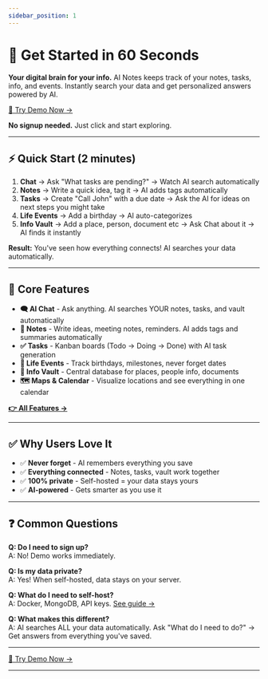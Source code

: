```yaml
---
sidebar_position: 1
---
```


# 🚀 Get Started in 60 Seconds

**Your digital brain for your info.** AI Notes keeps track of your notes, tasks, info, and events. Instantly search your data and get personalized answers powered by AI.

<div style={{textAlign: 'center', margin: '2rem 0'}}>
  <a href="http://demo.ai-notes.xyz/" target="_blank" style={{
    display: 'inline-block',
    padding: '1rem 2rem',
    backgroundColor: '#54be61',
    color: 'white',
    textDecoration: 'none',
    borderRadius: '8px',
    fontSize: '1.2rem',
    fontWeight: 'bold',
    border: '2px solid #fff'
  }}>
    🎯 Try Demo Now →
  </a>
</div>

**No signup needed.** Just click and start exploring.

---

## ⚡ Quick Start (2 minutes)

1. **Chat** → Ask "What tasks are pending?" → Watch AI search automatically
2. **Notes** → Write a quick idea, tag it → AI adds tags automatically
3. **Tasks** → Create "Call John" with a due date → Ask the AI for ideas on next steps you might take
4. **Life Events** → Add a birthday → AI auto-categorizes
5. **Info Vault** → Add a place, person, document etc → Ask Chat about it → AI finds it instantly

**Result:** You've seen how everything connects! AI searches your data automatically.

---

## 🌟 Core Features

- **🗨️ AI Chat** - Ask anything. AI searches YOUR notes, tasks, and vault automatically
- **📝 Notes** - Write ideas, meeting notes, reminders. AI adds tags and summaries automatically
- **✅ Tasks** - Kanban boards (Todo → Doing → Done) with AI task generation
- **🎉 Life Events** - Track birthdays, milestones, never forget dates
- **🔐 Info Vault** - Central database for places, people info, documents
- **🗺️ Maps & Calendar** - Visualize locations and see everything in one calendar

**[👉 All Features →](/docs/feature/features)**

---

## ✅ Why Users Love It

- ✅ **Never forget** - AI remembers everything you save
- ✅ **Everything connected** - Notes, tasks, vault work together
- ✅ **100% private** - Self-hosted = your data stays yours
- ✅ **AI-powered** - Gets smarter as you use it

---

## ❓ Common Questions

**Q: Do I need to sign up?**  
A: No! Demo works immediately.

**Q: Is my data private?**  
A: Yes! When self-hosted, data stays on your server.

**Q: What do I need to self-host?**  
A: Docker, MongoDB, API keys. [See guide →](/docs/selfhost/selfhost-docker-build)

**Q: What makes this different?**  
A: AI searches ALL your data automatically. Ask "What do I need to do?" → Get answers from everything you've saved.

---

<div style={{textAlign: 'center', margin: '2rem 0'}}>
  <a href="http://demo.ai-notes.xyz/" target="_blank" style={{
    display: 'inline-block',
    padding: '1rem 2rem',
    backgroundColor: '#54be61',
    color: 'white',
    textDecoration: 'none',
    borderRadius: '8px',
    fontSize: '1.2rem',
    fontWeight: 'bold'
  }}>
    🚀 Try Demo Now →
  </a>
</div>

---
